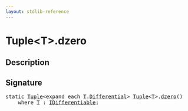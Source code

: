 ```yaml
---
layout: stdlib-reference
---
```


# Tuple\<T\>\.dzero

## Description





## Signature 

<pre>
<span class='code_keyword'>static</span> <a href="index.html" class="code_type">Tuple</a>&lt;<span class="code_keyword">expand</span> <span class="code_keyword">each</span> <a href="index.html#typeparam-T" class="code_type">T</a>.<a href="differential-0.html" class="code_type">Differential</a>&gt; <a href="index.html" class="code_type">Tuple</a>&lt;<a href="index.html#typeparam-T" class="code_type">T</a>&gt;.<a href="dzero.html">dzero</a>()
    <span class='code_keyword'>where</span> <a href="index.html#typeparam-T" class="code_type">T</a> : <a href="../../interfaces/idifferentiable-01/index.html" class="code_type">IDifferentiable</a>;

</pre>

